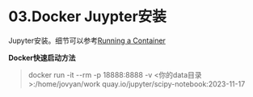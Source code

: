 # 03.Docker Juypter安装

Jupyter安装。细节可以参考[Running a Container](https://jupyter-docker-stacks.readthedocs.io/en/latest/using/running.html)

**Docker快速启动方法**
> docker run -it --rm -p 18888:8888 -v <你的data目录>:/home/jovyan/work quay.io/jupyter/scipy-notebook:2023-11-17